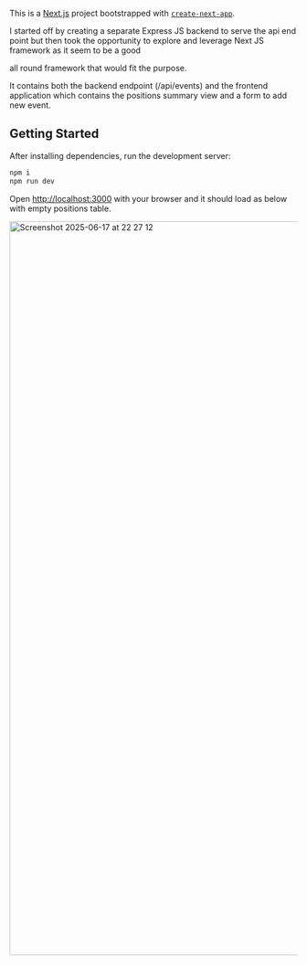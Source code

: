 This is a [Next.js](https://nextjs.org) project bootstrapped with [`create-next-app`](https://nextjs.org/docs/pages/api-reference/create-next-app).

I started off by creating a separate Express JS backend to serve the api end point but then took the opportunity to explore and leverage Next JS framework as it seem to be a good

all round framework that would fit the purpose. 

It contains both the backend endpoint (/api/events) and the frontend application which contains the positions summary view and a form to add new event.

## Getting Started

After installing dependencies, run the development server:

```bash
npm i
npm run dev
```

Open [http://localhost:3000](http://localhost:3000) with your browser and it should load as below with empty positions table. 

<img width="1285" alt="Screenshot 2025-06-17 at 22 27 12" src="https://github.com/user-attachments/assets/639f76e2-c360-4359-b557-a790248c5fe2" />



